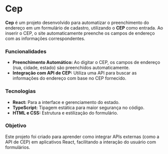 # Cep

**Cep** é um projeto desenvolvido para automatizar o preenchimento do endereço em um formulário de cadastro, utilizando o **CEP** como entrada. Ao inserir o CEP, o site automaticamente preenche os campos de endereço com as informações correspondentes.

### Funcionalidades
- **Preenchimento Automático:** Ao digitar o CEP, os campos de endereço (rua, cidade, estado) são preenchidos automaticamente.
- **Integração com API de CEP:** Utiliza uma API para buscar as informações do endereço com base no CEP fornecido.

### Tecnologias
- **React:** Para a interface e gerenciamento do estado.
- **TypeScript:** Tipagem estática para maior segurança no código.
- **HTML e CSS:** Estrutura e estilização do formulário.

### Objetivo
Este projeto foi criado para aprender como integrar APIs externas (como a API de CEP) em aplicativos React, facilitando a interação do usuário com formulários.
